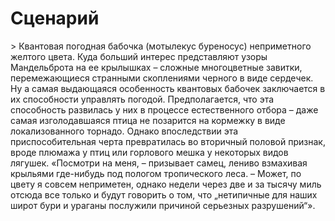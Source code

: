 <h1>Сценарий</h1>
<p>> Квантовая погодная бабочка (мотылекус буреносус) неприметного желтого цвета. Куда больший интерес представляют узоры Мандельброта на ее крылышках – сложные многоцветные завитки, перемежающиеся странными скоплениями черного в виде сердечек. Ну а самая выдающаяся особенность квантовых бабочек заключается в их способности управлять погодой. Предполагается, что эта способность развилась у них в процессе естественного отбора – даже самая изголодавшаяся птица не позарится на кормежку в виде локализованного торнадо. Однако впоследствии эта приспособительная черта превратилась во вторичный половой признак, вроде плюмажа у птиц или горлового мешка у некоторых видов лягушек. «Посмотри на меня, – призывает самец, лениво взмахивая крыльями где-нибудь под пологом тропического леса. – Может, по цвету я совсем неприметен, однако недели через две и за тысячу миль отсюда все только и будут говорить о том, что „нетипичные для наших широт бури и ураганы послужили причиной серьезных разрушений“».
</p>